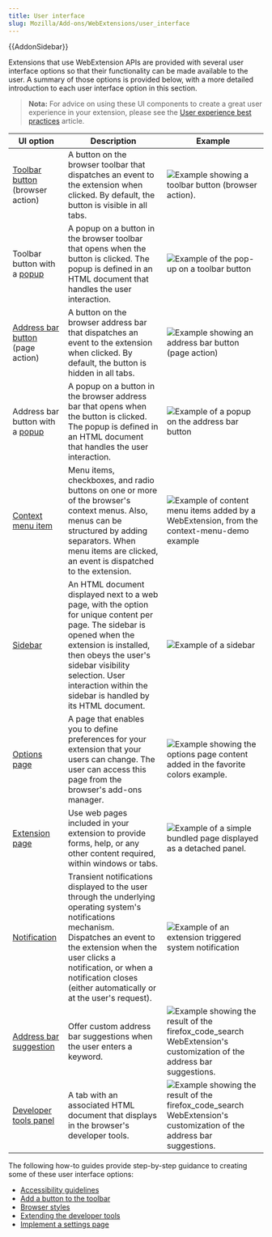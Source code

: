 ```yaml
---
title: User interface
slug: Mozilla/Add-ons/WebExtensions/user_interface
---
```


{{AddonSidebar}}

Extensions that use WebExtension APIs are provided with several user interface options so that their functionality can be made available to the user. A summary of those options is provided below, with a more detailed introduction to each user interface option in this section.

> **Nota:** For advice on using these UI components to create a great user experience in your extension, please see the [User experience best practices](/pt-BR/docs/Mozilla/Add-ons/WebExtensions/User_experience_best_practices) article.

| UI option                                                                                          | Description                                                                                                                                                                                                                                                                 | Example                                                                                                                                                                                   |
| -------------------------------------------------------------------------------------------------- | --------------------------------------------------------------------------------------------------------------------------------------------------------------------------------------------------------------------------------------------------------------------------- | ----------------------------------------------------------------------------------------------------------------------------------------------------------------------------------------- |
| [Toolbar button](/Add-ons/WebExtensions/user_interface/Browser_action) (browser action)            | A button on the browser toolbar that dispatches an event to the extension when clicked. By default, the button is visible in all tabs.                                                                                                                                      | ![Example showing a toolbar button (browser action).](browser-action.png)                                                                        |
| Toolbar button with a [popup](/pt-BR/docs/Mozilla/Add-ons/WebExtensions/user_interface/Popups)     | A popup on a button in the browser toolbar that opens when the button is clicked. The popup is defined in an HTML document that handles the user interaction.                                                                                                               | ![Example of the pop-up on a toolbar button](popup-shadow.png)                                                                                   |
| [Address bar button](/Add-ons/WebExtensions/user_interface/Page_actions) (page action)             | A button on the browser address bar that dispatches an event to the extension when clicked. By default, the button is hidden in all tabs.                                                                                                                                   | ![Example showing an address bar button (page action) ](address_bar_button.png)                                                                  |
| Address bar button with a [popup](/pt-BR/docs/Mozilla/Add-ons/WebExtensions/user_interface/Popups) | A popup on a button in the browser address bar that opens when the button is clicked. The popup is defined in an HTML document that handles the user interaction.                                                                                                           | ![Example of a popup on the address bar button](page_action_popup.png)                                                                           |
| [Context menu item](/pt-BR/docs/Mozilla/Add-ons/WebExtensions/user_interface/Context_menu_items)   | Menu items, checkboxes, and radio buttons on one or more of the browser's context menus. Also, menus can be structured by adding separators. When menu items are clicked, an event is dispatched to the extension.                                                          | ![Example of content menu items added by a WebExtension, from the context-menu-demo example](context_menu_example.png)                           |
| [Sidebar](/pt-BR/docs/Mozilla/Add-ons/WebExtensions/user_interface/Sidebars)                       | An HTML document displayed next to a web page, with the option for unique content per page. The sidebar is opened when the extension is installed, then obeys the user's sidebar visibility selection. User interaction within the sidebar is handled by its HTML document. | ![Example of a sidebar](bookmarks-sidebar.png)                                                                                                   |
| [Options page](/pt-BR/docs/Mozilla/Add-ons/WebExtensions/user_interface/Options_pages)             | A page that enables you to define preferences for your extension that your users can change. The user can access this page from the browser's add-ons manager.                                                                                                              | ![Example showing the options page content added in the favorite colors example.](options_page.png)                                              |
| [Extension page](/Add-ons/WebExtensions/user_interface/Extension_pages)                            | Use web pages included in your extension to provide forms, help, or any other content required, within windows or tabs.                                                                                                                                                     | ![Example of a simple bundled page displayed as a detached panel.](bundled_page_as_panel_small.png)                                              |
| [Notification](/pt-BR/docs/Mozilla/Add-ons/WebExtensions/user_interface/Notifications)             | Transient notifications displayed to the user through the underlying operating system's notifications mechanism. Dispatches an event to the extension when the user clicks a notification, or when a notification closes (either automatically or at the user's request).   | ![Example of an extension triggered system notification](notify-shadowed.png)                                                                    |
| [Address bar suggestion](/pt-BR/docs/Mozilla/Add-ons/WebExtensions/user_interface/Omnibox)         | Offer custom address bar suggestions when the user enters a keyword.                                                                                                                                                                                                        | ![Example showing the result of the firefox_code_search WebExtension's customization of the address bar suggestions.](omnibox_example_small.png) |
| [Developer tools panel](/pt-BR/docs/Mozilla/Add-ons/WebExtensions/user_interface/devtools_panels)  | A tab with an associated HTML document that displays in the browser's developer tools.                                                                                                                                                                                      | ![Example showing the result of the firefox_code_search WebExtension's customization of the address bar suggestions.](developer_panel_tab.png)   |

The following how-to guides provide step-by-step guidance to creating some of these user interface options:

- [Accessibility guidelines](/pt-BR/docs/Mozilla/Add-ons/WebExtensions/user_interface/Accessibility_guidelines)
- [Add a button to the toolbar](/pt-BR/docs/Mozilla/Add-ons/WebExtensions/Add_a_button_to_the_toolbar)
- [Browser styles](/pt-BR/docs/Mozilla/Add-ons/WebExtensions/user_interface/Browser_styles)
- [Extending the developer tools](/pt-BR/docs/Mozilla/Add-ons/WebExtensions/Extending_the_developer_tools)
- [Implement a settings page](/pt-BR/docs/Mozilla/Add-ons/WebExtensions/Implement_a_settings_page)
